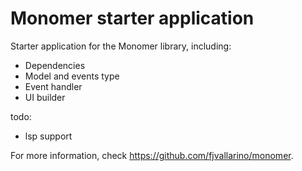 # Monomer starter application

Starter application for the Monomer library, including:

- Dependencies
- Model and events type
- Event handler
- UI builder

todo:
- lsp support

For more information, check https://github.com/fjvallarino/monomer.
